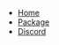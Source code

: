<!-- _navbar.md -->

* [Home](/)
* [Package](https://npmjs.com/package/easy-api.ts)
* [Discord](https://tokyo.miduwu.ml/discord)